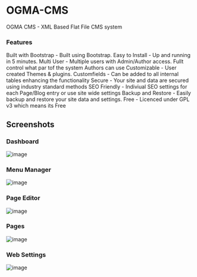 OGMA-CMS
========

OGMA CMS - XML Based Flat File CMS system

### Features 

Built with Bootstrap - Built using Bootstrap. 
Easy to Install - Up and running in 5 minutes. 
Multi User - Multiple users with Admin/Author access. Fullt control what par tof the system Authors can use
Customizable - User created Themes & plugins. 
Customfields - Can be added to all internal tables enhancing the functionality
Secure - Your site and data are secured using industry standard methods
SEO Friendly - Indiviual SEO settings for each Page/Blog entry or use site wide settings
Backup and Restore - Easily backup and restore your site data and settings. 
Free - Licenced under GPL v3 which means its Free



## Screenshots

### Dashboard
![image](http://www.ogmacms.com/docimages/dashboard.png)

### Menu Manager
![image](http://www.ogmacms.com/docimages/menus.jpg)

### Page Editor 
![image](http://www.ogmacms.com/docimages/editor.jpg)

### Pages
![image](http://www.ogmacms.com/docimages/pages.jpg)

### Web Settings
![image](http://www.ogmacms.com/docimages/settings.jpg)
